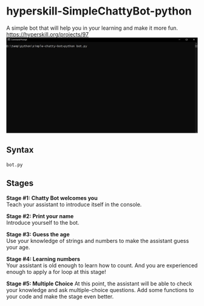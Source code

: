 # hyperskill-SimpleChattyBot-python
A simple bot that will help you in your learning and make it more fun.  
https://hyperskill.org/projects/97  
<img src="https://github.com/drtierney/hyperskill-SimpleChattyBot-python/blob/main/simple-chatty-bot.gif"/>

## Syntax
```
bot.py
```

## Stages
**Stage #1: Chatty Bot welcomes you**   
Teach your assistant to introduce itself in the console.

**Stage #2: Print your name**   
Introduce yourself to the bot.

**Stage #3: Guess the age**   
Use your knowledge of strings and numbers to make the assistant guess your age. 

**Stage #4: Learning numbers**   
Your assistant is old enough to learn how to count. And you are experienced enough to apply a for loop at this stage! 

**Stage #5: Multiple Choice**
At this point, the assistant will be able to check your knowledge and ask multiple-choice questions. Add some functions to your code and make the stage even better. 
